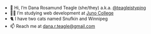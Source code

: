 - 👋 Hi, I’m Dana Rosamund Teagle (she/they) a.k.a. <a href="http://twitter.com/teagleistyping" target="_blank">@teagleistyping</a>
- 👩‍💻 I’m studying web development at <a href="http://junocollege.com" target="_blank">Juno College</a>
- 🐈 I have two cats named Snufkin and Winnipeg
- 📫 Reach me at <a href="mailto:dana.r.teagle@gmail.com">dana.r.teagle@gmail.com</a>

<!---
torontopubliclibra/torontopubliclibra is a ✨ special ✨ repository because its `README.md` (this file) appears on your GitHub profile.
You can click the Preview link to take a look at your changes.
--->
